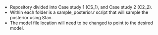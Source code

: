 * Repository divided into Case study 1 (CS_1), and Case study 2 (C2_2).
* Within each folder is a sample_posterior.r script that will sample the posterior using Stan.
* The model file location will need to be changed to point to the desired model.

